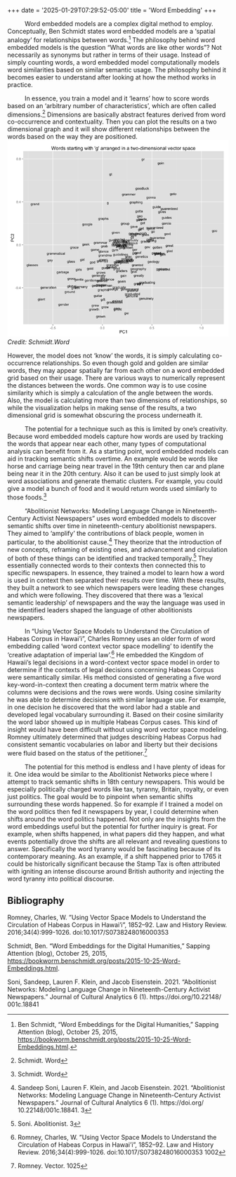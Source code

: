 +++
date = '2025-01-29T07:29:52-05:00'
title = 'Word Embedding'
+++


&nbsp;&nbsp;&nbsp;&nbsp;&nbsp;&nbsp;&nbsp;&nbsp;&nbsp;&nbsp;Word embedded models are a complex digital method to employ. Conceptually, Ben Schmidt states word embedded models are a ‘spatial analogy’ for relationships between words.[^1] The philosophy behind word embedded models is the question “What words are like other words”? Not necessarily as synonyms but rather in terms of their usage. Instead of simply counting words, a word embedded model computationally models word similarities based on similar semantic usage. The philosophy behind it becomes easier to understand after looking at how the method works in practice.

&nbsp;&nbsp;&nbsp;&nbsp;&nbsp;&nbsp;&nbsp;&nbsp;&nbsp;&nbsp;In essence, you train a model and it ‘learns’ how to score words based on an ‘arbitrary number of characteristics’, which are often called dimensions.[^2] Dimensions are basically abstract features derived from word co-occurrence and contextuality. Then you can plot the results on a two dimensional graph and it will show different relationships between the words based on the way they are positioned.
![exampleofwordembeddingfrombenschmidt](/schmidt.png) *Credit: Schmidt.Word*

However, the model does not ‘know’ the words, it is simply calculating co-occurrence relationships. So even though gold and golden are similar words, they may appear spatially far from each other on a word embedded grid based on their usage. There are various ways to numerically represent the distances between the words. One common way is to use cosine similarity which is simply a calculation of the angle between the words. Also, the model is calculating more than two dimensions of relationships, so while the visualization helps in making sense of the results, a two dimensional grid is somewhat obscuring the process underneath it. 

&nbsp;&nbsp;&nbsp;&nbsp;&nbsp;&nbsp;&nbsp;&nbsp;&nbsp;&nbsp;The potential for a technique such as this is limited by one’s creativity. Because word embedded models capture how words are used by tracking the words that appear near each other, many types of computational analysis can benefit from it. As a starting point, word embedded models can aid in tracking semantic shifts overtime. An example would be words like horse and carriage being near travel in the 19th century  then car and plane being near it in the 20th century. Also it can be used to just simply look at word associations and generate thematic clusters. For example, you could give a model a bunch of food and it would return words used similarly to those foods.[^3] 

&nbsp;&nbsp;&nbsp;&nbsp;&nbsp;&nbsp;&nbsp;&nbsp;&nbsp;&nbsp;“Abolitionist Networks: Modeling Language Change in Nineteenth-Century Activist Newspapers” uses word embedded models to discover semantic shifts over time in nineteenth-century abolitionist newspapers. They aimed to ‘amplify’ the contributions of black people, women in particular, to the abolitionist cause.[^4] They theorize that the introduction of new concepts, reframing of existing ones, and advancement and circulation of both of these things can be identified and tracked temporally.[^5] They essentially connected words to their contexts then connected this to specific newspapers. In essence, they trained a model to learn how a word is used in context then separated their results over time. With these results, they built a network to see which newspapers were leading these changes and which were following. They discovered that there was a ‘lexical semantic leadership’ of newspapers and the way the language was used in the identified leaders shaped the language of other abolitionists newspapers.  

&nbsp;&nbsp;&nbsp;&nbsp;&nbsp;&nbsp;&nbsp;&nbsp;&nbsp;&nbsp;In “Using Vector Space Models to Understand the Circulation of Habeas Corpus in Hawai’i”, Charles Romney uses an older form of word embedding called ‘word context vector space modelling’ to identify the ‘creative adaptation of imperial law’.[^6] He embedded the Kingdom of Hawaii’s legal decisions in a word-context vector space model in order to determine if the contexts of legal decisions concerning Habeas Corpus were semantically similar. His method consisted of generating a five word key-word-in-context then creating a document term matrix where the columns were decisions and the rows were words. Using cosine similarity he was able to determine decisions with similar language use. For example, in one decision he discovered that the word labor had a stable and developed legal vocabulary surrounding it. Based on their cosine similarity the word labor showed up in multiple Habeas Corpus cases. This kind of insight would have been difficult without using word vector space modeling. Romney ultimately determined that judges describing Habeas Corpus had consistent semantic vocabularies on labor and liberty but their decisions were fluid based on the status of the petitioner.[^7]

&nbsp;&nbsp;&nbsp;&nbsp;&nbsp;&nbsp;&nbsp;&nbsp;&nbsp;&nbsp;The potential for this method is endless and I have plenty of ideas for it. One idea would be similar to the Abolitionist Networks piece where I attempt to track semantic shifts in 18th century newspapers. This would be especially politically charged words like tax, tyranny, Britain, royalty, or even just politics. The goal would be to pinpoint when semantic shifts surrounding these words happened. So for example if I trained a model on the word politics then fed it newspapers by year, I could determine when shifts around the word politics happened. Not only are the insights from the word embeddings useful but the potential for further inquiry is great. For example, when shifts happened, in what papers did they happen, and what events potentially drove the shifts are all relevant and revealing questions to answer. Specifically the word tyranny would be fascinating because of its contemporary meaning. As an example, if a shift happened prior to 1765 it could be historically significant because the Stamp Tax is often attributed with igniting an intense discourse around British authority and injecting the word tyranny into political discourse.

[^1]: Ben Schmidt, “Word Embeddings for the Digital Humanities,” Sapping Attention (blog), October 25, 2015, https://bookworm.benschmidt.org/posts/2015-10-25-Word-Embeddings.html.

[^2]: Schmidt. Word

[^3]: Schmidt. Word 

[^4]: Sandeep Soni,  Lauren F. Klein, and Jacob Eisenstein. 2021. “Abolitionist Networks: Modeling Language Change in Nineteenth-Century Activist Newspapers.” Journal of Cultural Analytics 6 (1). https:/​/​doi.org/​10.22148/​001c.18841. 3 

[^5]: Soni. Abolitionist. 3

[^6]: Romney, Charles, W. ”Using Vector Space Models to Understand the Circulation of Habeas Corpus in Hawai’i”, 1852–92. Law and History Review. 2016;34(4):999-1026. doi:10.1017/S0738248016000353 1002 

[^7]: Romney. Vector. 1025


## Bibliography
Romney, Charles, W. ”Using Vector Space Models to Understand the Circulation of Habeas Corpus in Hawai’i”, 1852–92. Law and History Review. 2016;34(4):999-1026. doi:10.1017/S0738248016000353   

Schmidt, Ben. “Word Embeddings for the Digital Humanities,” Sapping Attention (blog), October 25, 2015, https://bookworm.benschmidt.org/posts/2015-10-25-Word-Embeddings.html.

Soni, Sandeep, Lauren F. Klein, and Jacob Eisenstein. 2021. “Abolitionist Networks: Modeling Language Change in Nineteenth-Century Activist Newspapers.” Journal of Cultural Analytics 6 (1). https:/​/​doi.org/​10.22148/​001c.18841
